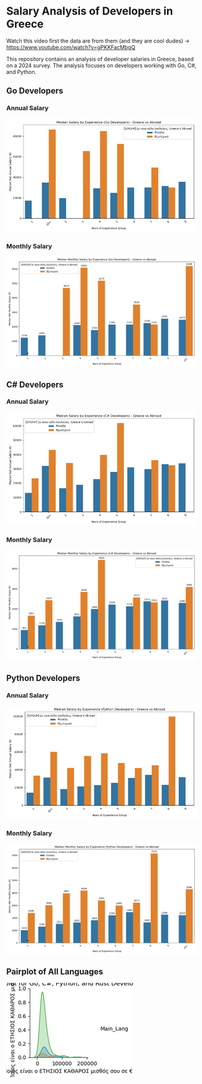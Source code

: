 # Salary Analysis of Developers in Greece
Watch this video first the data are from them (and they are cool dudes) -> https://www.youtube.com/watch?v=gPKKFacMbgQ


This repository contains an analysis of developer salaries in Greece, based on a 2024 survey. The analysis focuses on developers working with Go, C#, and Python.

## Go Developers

### Annual Salary
![Go Developers Annual Salary](go_developers_salary.png)

### Monthly Salary
![Go Developers Monthly Salary](go_developers_monthly_salary.png)

## C# Developers

### Annual Salary
![C# Developers Annual Salary](csharp_developers_salary.png)

### Monthly Salary
![C# Developers Monthly Salary](csharp_developers_monthly_salary.png)

## Python Developers

### Annual Salary
![Python Developers Annual Salary](python_developers_salary.png)

### Monthly Salary
![Python Developers Monthly Salary](python_developers_monthly_salary.png)

## Pairplot of All Languages

![Pairplot of Go, C#, and Python Developers](pairplot_all_languages.png)
